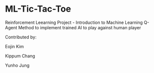 # ML-Tic-Tac-Toe

Reinforcement Leearning Project - Introduction to Machine Learning
Q-Agent Method to implement trained AI to play against human player

Contributed by:

Eojin Kim

Kippum Chang

Yunho Jung

